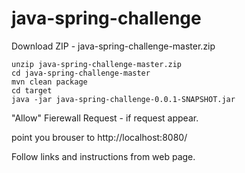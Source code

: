 # java-spring-challenge

Download ZIP - java-spring-challenge-master.zip

```unzip java-spring-challenge-master.zip```  
```cd java-spring-challenge-master```  
```mvn clean package```  
```cd target```  
```java -jar java-spring-challenge-0.0.1-SNAPSHOT.jar```  

"Allow" Fierewall Request  - if request appear.  

point you brouser to http://localhost:8080/  

Follow links and instructions from web page.  

